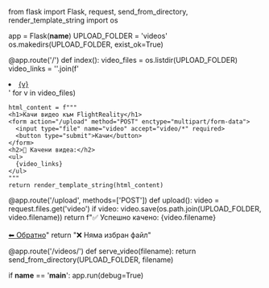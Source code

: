 from flask import Flask, request, send_from_directory, render_template_string
import os

app = Flask(__name__)
UPLOAD_FOLDER = 'videos'
os.makedirs(UPLOAD_FOLDER, exist_ok=True)

@app.route('/')
def index():
    video_files = os.listdir(UPLOAD_FOLDER)
    video_links = ''.join(f'<li><a href="/videos/{v}">{v}</a></li>' for v in video_files)

    html_content = f"""
    <h1>Качи видео към FlightReality</h1>
    <form action="/upload" method="POST" enctype="multipart/form-data">
      <input type="file" name="video" accept="video/*" required>
      <button type="submit">Качи</button>
    </form>
    <h2>📂 Качени видеа:</h2>
    <ul>
      {video_links}
    </ul>
    """
    return render_template_string(html_content)

@app.route('/upload', methods=['POST'])
def upload():
    video = request.files.get('video')
    if video:
        video.save(os.path.join(UPLOAD_FOLDER, video.filename))
        return f"✅ Успешно качено: {video.filename}<br><br><a href='/'>⬅ Обратно</a>"
    return "❌ Няма избран файл"

@app.route('/videos/<filename>')
def serve_video(filename):
    return send_from_directory(UPLOAD_FOLDER, filename)

if __name__ == '__main__':
    app.run(debug=True)
